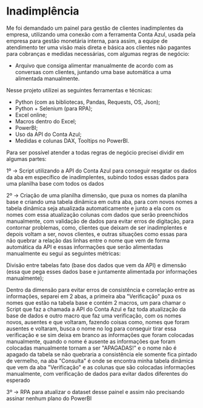 # Inadimplência
Me foi demandado um painel  para gestão de clientes inadimplentes da empresa, utilizando uma conexão com a ferramenta Conta Azul, usada pela empresa para gestão monetária interna, para assim, a equipe de atendimento ter uma visão mais direta e básica aos clientes não pagantes para cobranças e medidas necessárias, com algumas regras de negócio:

- Arquivo que consiga alimentar manualmente de acordo com as conversas com clientes, juntando uma base automática a uma alimentada manualmente.

Nesse projeto utilizei as seguintes ferramentas e técnicas:

- Python (com as bibliotecas, Pandas, Requests, OS, Json);
- Python + Selenium (para RPA);
- Excel online;
- Macros dentro do Excel;
- PowerBI;
- Uso da API do Conta Azul;
- Medidas e colunas DAX, Tooltips no PowerBI.

Para ser possível atender a todas regras de negócio precisei dividir em algumas partes:

1º -> Script utilizando a API do Conta Azul para conseguir resgatar os dados da aba em específico de inadimplentes, subindo todos essas dados para uma planilha base com todos os dados

2º -> Criação de uma planilha dimensão, que puxa os nomes da planilha base e criando uma tabela dinâmica em outra aba, para com novos nomes a tabela dinâmica seja atualizada automaticamente e junto a ela com os nomes com essa atualização colunas com dados que serão preenchidos manualmente, com validação de dados para evitar erros de digitação, para contornar problemas, como, clientes que deixam de ser inadimplentes e depois voltam a ser, novos clientes, e outras situações como essas para não quebrar a relação das linhas entre o nome que vem de forma automática da API e essas informações que serão alimentadas manualmente eu segui as seguintes métricas:

Divisão entre tabelas fato (base dos dados que vem da API) e dimensão (essa que pega esses dados base e juntamente alimentada por informações manualmente);

Dentro da dimensão para evitar erros de consistência e correlação entre as informações, separei em 2 abas, a primeira aba "Verificação" puxa os nomes que estão na tabela base e contém 2 macros, um para chamar o Script que faz a chamada a API do Conta Azul e faz toda atualização da base de dados e outro macro que faz uma verificação, com os nomes novos, ausentes e que voltaram, fazendo coisas como, nomes que foram ausentes e voltaram, busca o nome no log para conseguir tirar essa verificação e se sim deixa em branco as informações que foram colocadas manualmente, quando o nome é ausente as informações que foram colocadas manualmente tornam a ser "APAGADAS!" e o nome não é apagado da tabela se não quebraria a consistência ele somente fica pintado de vermelho, na aba "Consulta" é onde se encontra minha tabela dinâmica que vem da aba "Verificação" e as colunas que são colocadas informações manualmente, com verificação de dados para evitar dados diferentes do esperado

3º -> RPA para atualizar o dataset desse painel e assim não precisando assinar nenhum plano do PowerBI
